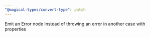 ```yaml
---
"@magical-types/convert-type": patch
---
```


Emit an Error node instead of throwing an error in another case with properties
